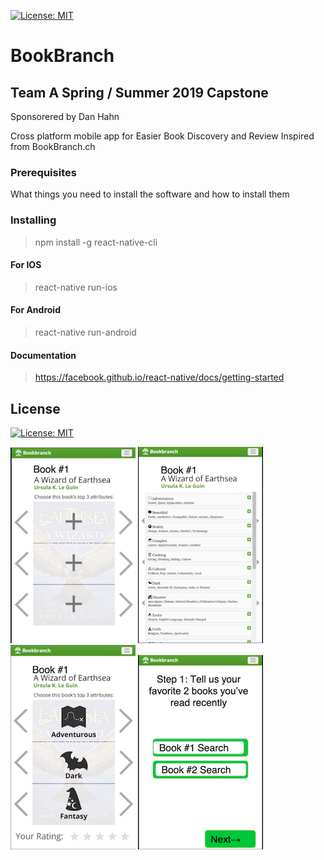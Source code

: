 [![License: MIT](https://img.shields.io/badge/License-MIT-yellow.svg)](https://opensource.org/licenses/MIT)
# BookBranch
## Team A Spring / Summer 2019 Capstone
Sponsorered by Dan Hahn

Cross platform mobile app for Easier Book Discovery and Review
Inspired from BookBranch.ch


### Prerequisites

What things you need to install the software and how to install them

### Installing
>npm install -g react-native-cli

#### For IOS
>react-native run-ios
#### For Android
>react-native run-android


#### Documentation 
>https://facebook.github.io/react-native/docs/getting-started

## License

[![License: MIT](https://img.shields.io/badge/License-MIT-yellow.svg)](https://github.com/dmoreyPDX/bookbranch/blob/master/LICENSE.md)

![alt text](img/1.png "Logo Title Text 1")
![alt text](img/2.png "Logo Title Text 2")
![alt text](img/3.png "Logo Title Text 3")
![alt text](img/4.png "Logo Title Text 4")
